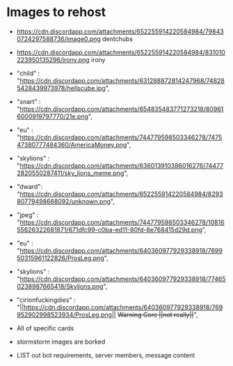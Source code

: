 # Images to rehost
- https://cdn.discordapp.com/attachments/652255914220584984/798430724297588736/image0.png dentchubs
- https://cdn.discordapp.com/attachments/652255914220584984/831010223950135296/irony.png irony
- "child" : "https://cdn.discordapp.com/attachments/631288872814247968/748285428439973978/hellscube.jpg",
- "snart" : "https://cdn.discordapp.com/attachments/654835483771273218/809616000919797770/21e.png",
- "eu" : "https://cdn.discordapp.com/attachments/744779598503346278/747547380777484360/AmericaMoney.png",
- "skylions" : "https://cdn.discordapp.com/attachments/636013910386016276/744772820550287411/sky_lions_meme.png",
- "dward": "https://cdn.discordapp.com/attachments/652255914220584984/829380779498668092/unknown.png",
- "jpeg" : "https://cdn.discordapp.com/attachments/744779598503346278/1081655626322681871/671dfc99-c0ba-ed11-80fd-8e768415d29d.png",
- "eu" : "https://cdn.discordapp.com/attachments/640360977929338918/769950315961122826/ProsLeg.png",
- "skylions" : "https://cdn.discordapp.com/attachments/640360977929338918/774650238987665418/Skylions.png",
- "cirionfuckingdies" : "||https://cdn.discordapp.com/attachments/640360977929338918/769952902998523934/ProsLeg.png|| ~~Warning Gore ||not really||~~",


- All of specific cards


- stormstorm images are borked

- LIST out bot requirements, server members, message content
